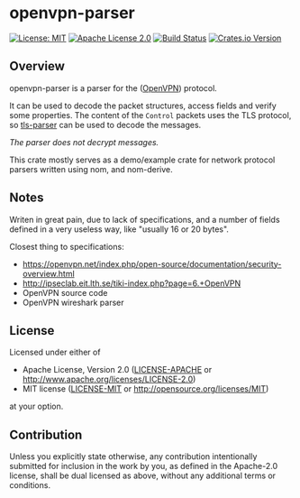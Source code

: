 <!-- cargo-sync-readme start -->

# openvpn-parser

[![License: MIT](https://img.shields.io/badge/License-MIT-yellow.svg)](./LICENSE-MIT)
[![Apache License 2.0](https://img.shields.io/badge/License-Apache%202.0-blue.svg)](./LICENSE-APACHE)
[![Build Status](https://travis-ci.org/rusticata/openvpn-parser.svg?branch=master)](https://travis-ci.org/rusticata/openvpn-parser)
[![Crates.io Version](https://img.shields.io/crates/v/openvpn-parser.svg)](https://crates.io/crates/openvpn-parser)

## Overview

openvpn-parser is a parser for the ([OpenVPN](https://openvpn.net/)) protocol.

It can be used to decode the packet structures, access fields and verify some properties.
The content of the `Control` packets uses the TLS protocol, so
[tls-parser](https://github.com/rusticata/tls-parser) can be used to decode the messages.

*The parser does not decrypt messages.*

This crate mostly serves as a demo/example crate for network protocol parsers written using nom, and nom-derive.

## Notes

Writen in great pain, due to lack of specifications, and a number of fields
defined in a very useless way, like "usually 16 or 20 bytes".

Closest thing to specifications:

- <https://openvpn.net/index.php/open-source/documentation/security-overview.html>
- <http://ipseclab.eit.lth.se/tiki-index.php?page=6.+OpenVPN>
- OpenVPN source code
- OpenVPN wireshark parser
<!-- cargo-sync-readme end -->

## License

Licensed under either of

 * Apache License, Version 2.0
   ([LICENSE-APACHE](LICENSE-APACHE) or http://www.apache.org/licenses/LICENSE-2.0)
 * MIT license
   ([LICENSE-MIT](LICENSE-MIT) or http://opensource.org/licenses/MIT)

at your option.

## Contribution

Unless you explicitly state otherwise, any contribution intentionally submitted
for inclusion in the work by you, as defined in the Apache-2.0 license, shall be
dual licensed as above, without any additional terms or conditions.

